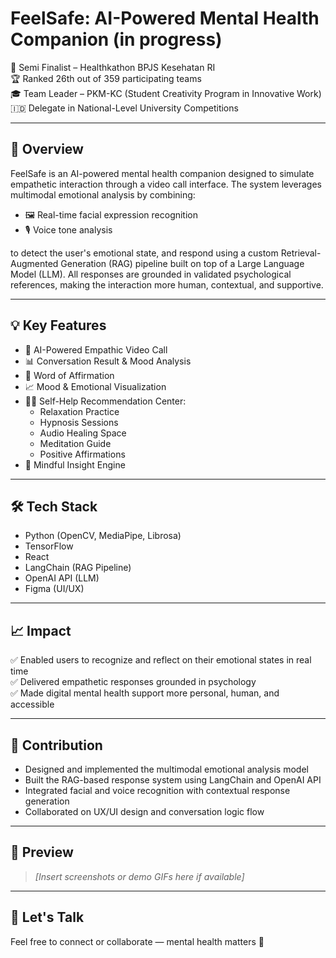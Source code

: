 # FeelSafe: AI-Powered Mental Health Companion (in progress)

🚀 Semi Finalist – Healthkathon BPJS Kesehatan RI  
🏆 Ranked 26th out of 359 participating teams  
🎓 Team Leader – PKM-KC (Student Creativity Program in Innovative Work)  
🇮🇩 Delegate in National-Level University Competitions

---

## 🧠 Overview

FeelSafe is an AI-powered mental health companion designed to simulate empathetic interaction through a video call interface. The system leverages multimodal emotional analysis by combining:

- 🖼️ Real-time facial expression recognition  
- 🎙️ Voice tone analysis  

to detect the user's emotional state, and respond using a custom Retrieval-Augmented Generation (RAG) pipeline built on top of a Large Language Model (LLM). All responses are grounded in validated psychological references, making the interaction more human, contextual, and supportive.

---

## 💡 Key Features

- 🎥 AI-Powered Empathic Video Call  
- 📊 Conversation Result & Mood Analysis  
- 💬 Word of Affirmation  
- 📈 Mood & Emotional Visualization  
- 🧘‍♂️ Self-Help Recommendation Center:
  - Relaxation Practice  
  - Hypnosis Sessions  
  - Audio Healing Space  
  - Meditation Guide  
  - Positive Affirmations  
- 📖 Mindful Insight Engine

---

## 🛠️ Tech Stack

- Python (OpenCV, MediaPipe, Librosa)  
- TensorFlow  
- React  
- LangChain (RAG Pipeline)  
- OpenAI API (LLM)  
- Figma (UI/UX)

---

## 📈 Impact

✅ Enabled users to recognize and reflect on their emotional states in real time  
✅ Delivered empathetic responses grounded in psychology  
✅ Made digital mental health support more personal, human, and accessible

---

## 👥 Contribution

- Designed and implemented the multimodal emotional analysis model  
- Built the RAG-based response system using LangChain and OpenAI API  
- Integrated facial and voice recognition with contextual response generation  
- Collaborated on UX/UI design and conversation logic flow

---

## 📸 Preview

> _[Insert screenshots or demo GIFs here if available]_

---

## 💬 Let's Talk

Feel free to connect or collaborate — mental health matters 🤝  
